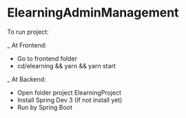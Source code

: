 # ElearningAdminManagement



To run project:

_ At Frontend:

+ Go to frontend folder
+ cd/elearning && yarn && yarn start

_ At Backend:

+ Open folder project ElearningProject
+ Install Spring Dev 3 (If not install yet)
+ Run by Spring Boot
